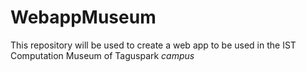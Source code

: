 # WebappMuseum

This repository will be used to create a web app to be used in the IST Computation Museum of Taguspark _campus_
